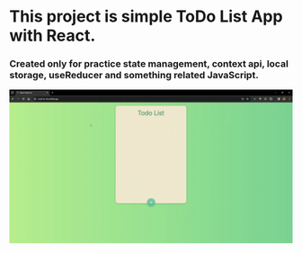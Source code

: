 # This project is simple ToDo List App with React.
### Created only for practice state management, context api, local storage, useReducer and something related JavaScript.

<img src="./public/react-todo-list.gif"/>
